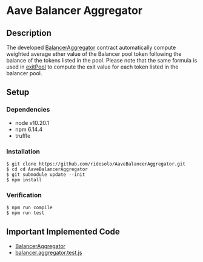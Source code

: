 # Aave Balancer Aggregator

## Description

The developed [BalancerAggregator](https://github.com/RideSolo/AaveBalancerAggregator/blob/master/contracts/BalancerAggregator.sol) contract automatically compute weighted average ether value of the Balancer pool token following the balance of the tokens listed in the pool. Please note that the same formula is used in [exitPool](https://github.com/balancer-labs/balancer-core/blob/f4ed5d65362a8d6cec21662fb6eae233b0babc1f/contracts/BPool.sol#L392) to compute the exit value for each token listed in the balancer pool. 

## Setup

### Dependencies

* node v10.20.1
* npm 6.14.4
* truffle

### Installation

```console
$ git clone https://github.com/ridesolo/AaveBalancerAggregator.git
$ cd cd AaveBalancerAggregator
$ git submodule update --init
$ npm install
```
### Verification

```console
$ npm run compile
$ npm run test 
```

## Important Implemented Code

- [BalancerAggregator](https://github.com/RideSolo/AaveBalancerAggregator/blob/master/contracts/BalancerAggregator.sol) 
- [balancer.aggregator.test.js](https://github.com/RideSolo/AaveBalancerAggregator/blob/master/test/balancer.aggregator.test.js) 